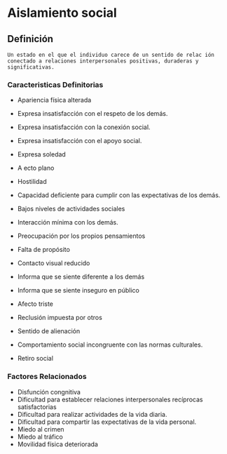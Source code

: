 # Aislamiento social
## Definición
	Un estado en el que el individuo carece de un sentido de relac ión conectado a relaciones interpersonales positivas, duraderas y significativas.

### Caracteristicas Definitorias
- Apariencia física alterada   
- Expresa insatisfacción con el 
respeto de los demás.   
- Expresa insatisfacción con la 
conexión social.   
- Expresa insatisfacción con el 
apoyo social.   
- Expresa soledad   
- A ecto plano   
- Hostilidad   
- Capacidad deficiente para 
cumplir con las expectativas de 
los demás.   
- Bajos niveles de actividades 
sociales   
- Interacción mínima con los 
demás.   
 
 
 
 
- Preocupación por los propios pensamientos   
- Falta de propósito   
- Contacto visual reducido   
- Informa que se siente 
diferente a los demás   
- Informa que se siente inseguro en público   
- Afecto triste   
- Reclusión impuesta por otros   
- Sentido de alienación   
- Comportamiento social 
incongruente con las normas 
culturales.   
- Retiro social

### Factores Relacionados
- Disfunción congnitiva   
- Dificultad para establecer 
relaciones interpersonales 
recíprocas satisfactorias   
- Dificultad para realizar 
actividades de la vida diaria.   
- Dificultad para compartir las 
expectativas de la vida 
personal.   
- Miedo al crimen   
- Miedo al tráfico   
- Movilidad física deteriorada

